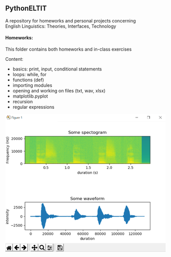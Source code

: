 ## PythonELTIT

<p> A repository for homeworks and personal projects concerning
<br> English Linguistics: Theories, Interfaces, Technology </p>

#### Homeworks:

<p>This folder contains both homeworks and in-class exercises </p>

Content: <br>

 - basics: print, input, conditional statements
 - loops: while, for
 - functions (def)
 - importing modules
 - opening and working on files (txt, wav, xlsx)
 - matplotlib.pyplot
 - recursion
 - regular expressions

![spectogram and waveform](.\spectogram.png)